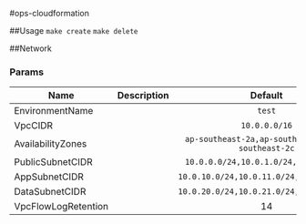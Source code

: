 #ops-cloudformation

##Usage
    `make create`
    `make delete`

##Network

### Params

| Name | Description | Default | Required |
|------|-------------|:-----:|:-----:|
| EnvironmentName |  | `test` | yes |
| VpcCIDR |  | `10.0.0.0/16` | yes |
| AvailabilityZones |  | `ap-southeast-2a,ap-southeast-2b,ap-southeast-2c` | yes |
| PublicSubnetCIDR |  | `10.0.0.0/24,10.0.1.0/24,10.0.2.0/24` | yes |
| AppSubnetCIDR |  | `10.0.10.0/24,10.0.11.0/24,10.0.12.0/24` | yes |
| DataSubnetCIDR |  | `10.0.20.0/24,10.0.21.0/24,10.0.22.0/24` | yes |
| VpcFlowLogRetention |  | 14 | no |
